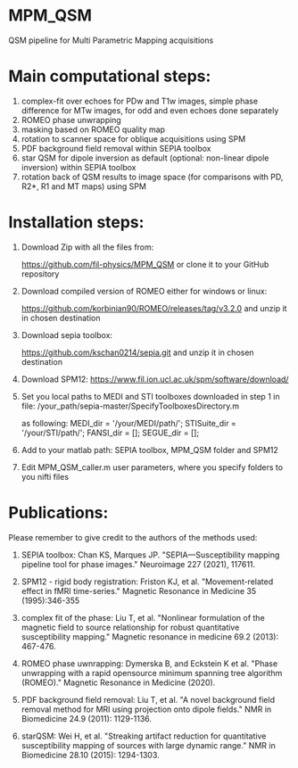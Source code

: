 # MPM_QSM
QSM pipeline for Multi Parametric Mapping acquisitions


# Main computational steps:

 1) complex-fit over echoes for PDw and T1w images,
    simple phase difference for MTw images,
    for odd and even echoes done separately
 2) ROMEO phase unwrapping
 3) masking based on ROMEO quality map
 4) rotation to scanner space for oblique acquisitions using SPM
 5) PDF background field removal within SEPIA toolbox
 6) star QSM for dipole inversion as default (optional: non-linear dipole inversion) within SEPIA toolbox
 7) rotation back of QSM results to image space (for comparisons with PD, R2*, R1 and MT maps) using SPM


# Installation steps:

1. Download Zip with all the files from:

	https://github.com/fil-physics/MPM_QSM
	or clone it to your GitHub repository

2. Download compiled version of ROMEO either for windows or linux:
	
	https://github.com/korbinian90/ROMEO/releases/tag/v3.2.0
	and unzip it in chosen destination

3. Download sepia toolbox:
	
	https://github.com/kschan0214/sepia.git
	and unzip it in chosen destination

4. Download SPM12:
	https://www.fil.ion.ucl.ac.uk/spm/software/download/

5. Set you local paths to MEDI and STI toolboxes downloaded in step 1 in file:
 	/your_path/sepia-master/SpecifyToolboxesDirectory.m

	as following:
	MEDI_dir = '/your/MEDI/path/';
	STISuite_dir = '/your/STI/path/';
	FANSI_dir = [];
	SEGUE_dir = [];

6. Add to your matlab path: SEPIA toolbox, MPM_QSM folder and SPM12
7. Edit MPM_QSM_caller.m user parameters, where you specify folders to you nifti files


# Publications:

Please remember to give credit to the authors of the methods used:

1. SEPIA toolbox:
Chan KS, Marques JP. "SEPIA—Susceptibility mapping pipeline tool for phase images." Neuroimage 227 (2021), 117611.

2. SPM12 - rigid body registration:
Friston KJ, et al. "Movement-related effect in fMRI time-series." Magnetic Resonance in Medicine 35 (1995):346-355

4. complex fit of the phase:
Liu T, et al. "Nonlinear formulation of the magnetic field to source relationship for robust quantitative susceptibility mapping." Magnetic resonance in medicine 69.2 (2013): 467-476.

3. ROMEO phase uwnrapping:
Dymerska B, and Eckstein K et al. "Phase unwrapping with a rapid opensource minimum spanning tree algorithm (ROMEO)." Magnetic Resonance in Medicine (2020).

4. PDF background field removal:
Liu T, et al. "A novel background field removal method for MRI using projection onto dipole fields." NMR in Biomedicine 24.9 (2011): 1129-1136.

5. starQSM:
Wei H, et al. "Streaking artifact reduction for quantitative susceptibility mapping of sources with large dynamic range." NMR in Biomedicine 28.10 (2015): 1294-1303.

